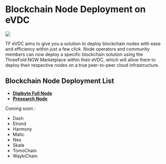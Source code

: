 # Blockchain Node Deployment on eVDC

![](cloud__evdc_mktplace_blockchain.png  )

TF eVDC aims to give you a solution to deploy blockchain nodes with ease and efficiency within just a few click. Node operators and community members can now deploy a specific blockchain solution using the ThreeFold NOW Marketplace within their eVDC, which will allow them to deploy their respective nodes on a true peer-to-peer cloud infrastructure.

## Blockchain Node Deployment List

- [__Digibyte Full Node__](cloud__evdc_digibyte.md) 
- [__Presearch Node__](cloud__evdc_presearch.md) 

Coming soon :
- Dash
- Elrond
- Harmony
- Matic
- Neo
- Skale
- TomoChain
- WaykiChain